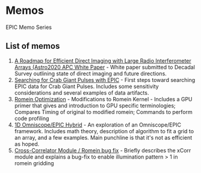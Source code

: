 # Memos
EPIC Memo Series

## List of memos
1. [A Roadmap for Efficient Direct Imaging with Large Radio Interferometer Arrays (Astro2020 APC White Paper](PDFs/001_Astro2020_White_Paper.pdf) - White paper submitted to Decadal Survey outlining state of direct imaging and future directions.
2. [Searching for Crab Giant Pulses with EPIC](PDFs/002_Searching_for_CGP.pdf) - First steps toward searching EPIC data for Crab Giant Pulses. Includes some sensitivity considerations and several examples of data artifacts.
3. [Romein Optimization](PDFs/003_Romein_Optimization.pdf) - Modifications to Romein Kernel - Includes a GPU primer that gives and introduction to GPU specific terminologies; Compares Timing of original to modified romein; Commands to perform code profiling
4. [1D Omniscope/EPIC Hybrid](PDFs/004_OmniEPIC.pdf) - An exploration of an Omniscope/EPIC framework. Includes math theory, description of algorithm to fit a grid to an array, and a few examples. Main punchline is that it's not as efficient as hoped.
4. [Cross-Correlator Module / Romein bug fix](PDFs/005_EPIC_xCorr.pdf) - Briefly describes the xCorr module and explains a bug-fix to enable illumination pattern > 1 in romein gridding

